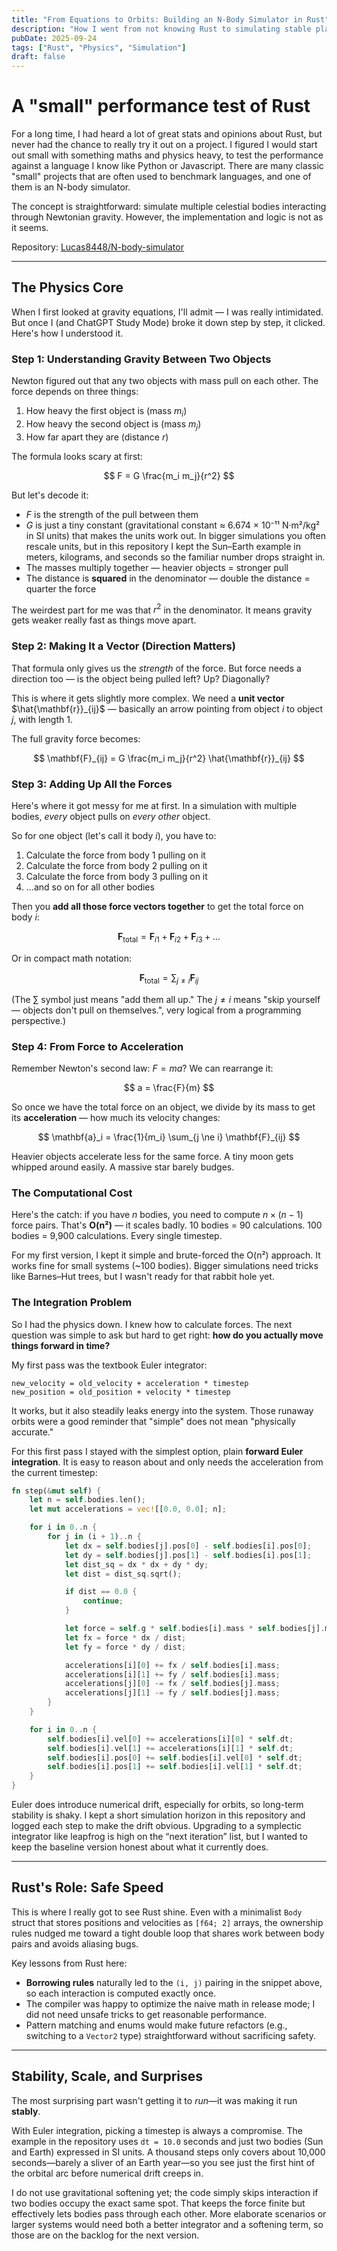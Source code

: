 ```yaml
---
title: "From Equations to Orbits: Building an N-Body Simulator in Rust"
description: "How I went from not knowing Rust to simulating stable planetary systems at high speed using Rust's blend of safety and performance."
pubDate: 2025-09-24
tags: ["Rust", "Physics", "Simulation"]
draft: false
---
```


# A "small" performance test of Rust

For a long time, I had heard a lot of great stats and opinions about Rust, but never had the chance to really try it out on a project. I figured I would start out small with something maths and physics heavy, to test the performance against a language I know like Python or Javascript. There are many classic "small" projects that are often used to benchmark languages, and one of them is an N-body simulator.

The concept is straightforward: simulate multiple celestial bodies interacting through Newtonian gravity. However, the implementation and logic is not as it seems.

Repository: [Lucas8448/N-body-simulator](https://github.com/Lucas8448/N-body-simulator)

---

## The Physics Core

When I first looked at gravity equations, I'll admit — I was really intimidated. But once I (and ChatGPT Study Mode) broke it down step by step, it clicked. Here's how I understood it.

### Step 1: Understanding Gravity Between Two Objects

Newton figured out that any two objects with mass pull on each other. The force depends on three things:

1. How heavy the first object is (mass $m_i$)
2. How heavy the second object is (mass $m_j$)
3. How far apart they are (distance $r$)

The formula looks scary at first:

$$
F = G \frac{m_i m_j}{r^2}
$$

But let's decode it:

- $F$ is the strength of the pull between them
- $G$ is just a tiny constant (gravitational constant ≈ 6.674 × 10⁻¹¹ N·m²/kg² in SI units) that makes the units work out. In bigger simulations you often rescale units, but in this repository I kept the Sun–Earth example in meters, kilograms, and seconds so the familiar number drops straight in.
- The masses multiply together — heavier objects = stronger pull
- The distance is **squared** in the denominator — double the distance = quarter the force

The weirdest part for me was that $r^2$ in the denominator. It means gravity gets weaker really fast as things move apart.

### Step 2: Making It a Vector (Direction Matters)

That formula only gives us the _strength_ of the force. But force needs a direction too — is the object being pulled left? Up? Diagonally?

This is where it gets slightly more complex. We need a **unit vector** $\hat{\mathbf{r}}_{ij}$ — basically an arrow pointing from object $i$ to object $j$, with length 1.

The full gravity force becomes:

$$
\mathbf{F}_{ij} = G \frac{m_i m_j}{r^2} \hat{\mathbf{r}}_{ij}
$$

### Step 3: Adding Up All the Forces

Here's where it got messy for me at first. In a simulation with multiple bodies, _every_ object pulls on _every other_ object.

So for one object (let's call it body $i$), you have to:

1. Calculate the force from body 1 pulling on it
2. Calculate the force from body 2 pulling on it
3. Calculate the force from body 3 pulling on it
4. ...and so on for all other bodies

Then you **add all those force vectors together** to get the total force on body $i$:

$$
\mathbf{F}_{\text{total}} = \mathbf{F}_{i1} + \mathbf{F}_{i2} + \mathbf{F}_{i3} + \ldots
$$

Or in compact math notation:

$$
\mathbf{F}_{\text{total}} = \sum_{j \ne i} \mathbf{F}_{ij}
$$

(The $\sum$ symbol just means "add them all up." The $j \ne i$ means "skip yourself — objects don't pull on themselves.", very logical from a programming perspective.)

### Step 4: From Force to Acceleration

Remember Newton's second law: $F = ma$? We can rearrange it:

$$
a = \frac{F}{m}
$$

So once we have the total force on an object, we divide by its mass to get its **acceleration** — how much its velocity changes:

$$
\mathbf{a}_i = \frac{1}{m_i} \sum_{j \ne i} \mathbf{F}_{ij}
$$

Heavier objects accelerate less for the same force. A tiny moon gets whipped around easily. A massive star barely budges.

### The Computational Cost

Here's the catch: if you have $n$ bodies, you need to compute $n \times (n-1)$ force pairs. That's **O(n²)** — it scales badly. 10 bodies = 90 calculations. 100 bodies = 9,900 calculations. Every single timestep.

For my first version, I kept it simple and brute-forced the O(n²) approach. It works fine for small systems (~100 bodies). Bigger simulations need tricks like Barnes–Hut trees, but I wasn't ready for that rabbit hole yet.

### The Integration Problem

So I had the physics down. I knew how to calculate forces. The next question was simple to ask but hard to get right: **how do you actually move things forward in time?**

My first pass was the textbook Euler integrator:

```
new_velocity = old_velocity + acceleration * timestep
new_position = old_position + velocity * timestep
```

It works, but it also steadily leaks energy into the system. Those runaway orbits were a good reminder that "simple" does not mean "physically accurate."

For this first pass I stayed with the simplest option, plain **forward Euler integration**. It is easy to reason about and only needs the acceleration from the current timestep:

```rust
fn step(&mut self) {
    let n = self.bodies.len();
    let mut accelerations = vec![[0.0, 0.0]; n];

    for i in 0..n {
        for j in (i + 1)..n {
            let dx = self.bodies[j].pos[0] - self.bodies[i].pos[0];
            let dy = self.bodies[j].pos[1] - self.bodies[i].pos[1];
            let dist_sq = dx * dx + dy * dy;
            let dist = dist_sq.sqrt();

            if dist == 0.0 {
                continue;
            }

            let force = self.g * self.bodies[i].mass * self.bodies[j].mass / dist_sq;
            let fx = force * dx / dist;
            let fy = force * dy / dist;

            accelerations[i][0] += fx / self.bodies[i].mass;
            accelerations[i][1] += fy / self.bodies[i].mass;
            accelerations[j][0] -= fx / self.bodies[j].mass;
            accelerations[j][1] -= fy / self.bodies[j].mass;
        }
    }

    for i in 0..n {
        self.bodies[i].vel[0] += accelerations[i][0] * self.dt;
        self.bodies[i].vel[1] += accelerations[i][1] * self.dt;
        self.bodies[i].pos[0] += self.bodies[i].vel[0] * self.dt;
        self.bodies[i].pos[1] += self.bodies[i].vel[1] * self.dt;
    }
}
```

Euler does introduce numerical drift, especially for orbits, so long-term stability is shaky. I kept a short simulation horizon in this repository and logged each step to make the drift obvious. Upgrading to a symplectic integrator like leapfrog is high on the “next iteration” list, but I wanted to keep the baseline version honest about what it currently does.

---

## Rust's Role: Safe Speed

This is where I really got to see Rust shine. Even with a minimalist `Body` struct that stores positions and velocities as `[f64; 2]` arrays, the ownership rules nudged me toward a tight double loop that shares work between body pairs and avoids aliasing bugs.

Key lessons from Rust here:

- **Borrowing rules** naturally led to the `(i, j)` pairing in the snippet above, so each interaction is computed exactly once.
- The compiler was happy to optimize the naive math in release mode; I did not need unsafe tricks to get reasonable performance.
- Pattern matching and enums would make future refactors (e.g., switching to a `Vector2` type) straightforward without sacrificing safety.

---

## Stability, Scale, and Surprises

The most surprising part wasn't getting it to _run_—it was making it run **stably**.

With Euler integration, picking a timestep is always a compromise. The example in the repository uses `dt = 10.0` seconds and just two bodies (Sun and Earth) expressed in SI units. A thousand steps only covers about 10,000 seconds—barely a sliver of an Earth year—so you see just the first hint of the orbital arc before numerical drift creeps in.

I do not use gravitational softening yet; the code simply skips interaction if two bodies occupy the exact same spot. That keeps the force finite but effectively lets bodies pass through each other. More elaborate scenarios or larger systems would need both a better integrator and a softening term, so those are on the backlog for the next version.